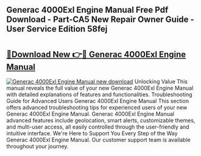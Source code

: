 ## Generac 4000Exl Engine Manual Free Pdf Download - Part-CA5 New Repair Owner Guide - User Service Edition 58fej

# <h2><a href="http://bc96608.oget.top/?id=Generac+4000Exl+Engine+Manual">🔗Download New 👉🔴 Generac 4000Exl Engine Manual</a></h2>

[![Generac 4000Exl Engine Manual new download](https://i.imgur.com/5g1atiW.png)](http://bc96608.oget.top/?id=Generac+4000Exl+Engine+Manual)
Unlocking Value This manual reveals the full value of your new Generac 4000Exl Engine Manual with detailed explanations of features and functionalities. Troubleshooting Guide for Advanced Users Generac 4000Exl Engine Manual This section offers advanced troubleshooting tips for experienced users of your new Generac 4000Exl Engine Manual. Generac 4000Exl Engine Manual advanced features include geolocation, smart alerts, customizable themes, and multi-user access, all easily controlled through the user-friendly and intuitive interface. We're Here to Support You Every Step of the Way Generac 4000Exl Engine Manual. Our customer support team is available throughout your journey.
